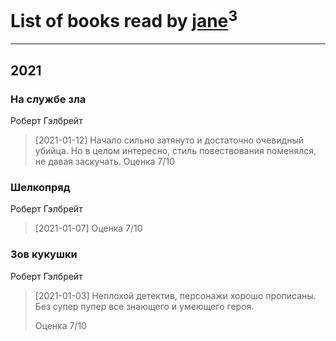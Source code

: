 # List of books read by [jane](https://plus.google.com/u/0/113479058458145129271/)<sup>3</sup>
---

## 2021

### На службе зла
Роберт Гэлбрейт
> [2021-01-12] Начало сильно затянуто и достаточно очевидный убийца. Но в целом интересно, стиль повествования  поменялся, не давая заскучать.
> Оценка 7/10


### Шелкопряд
Роберт Гэлбрейт
> [2021-01-07] Оценка 7/10


### Зов кукушки
Роберт Гэлбрейт
> [2021-01-03] Неплохой детектив,  персонажи хорошо прописаны.  Без супер пупер все знающего и умеющего героя.
> 
> Оценка 7/10



